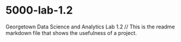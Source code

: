 # 5000-lab-1.2
Georgetown Data Science and Analytics Lab 1.2 //
This is the readme markdown file that shows the usefulness of a project.
